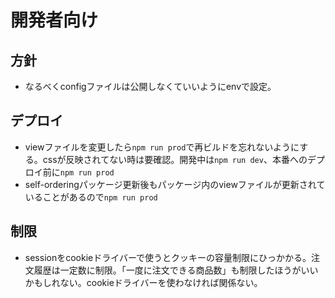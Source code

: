 # 開発者向け

## 方針
- なるべくconfigファイルは公開しなくていいようにenvで設定。

## デプロイ
- viewファイルを変更したら`npm run prod`で再ビルドを忘れないようにする。cssが反映されてない時は要確認。開発中は`npm run dev`、本番へのデプロイ前に`npm run prod`
- self-orderingパッケージ更新後もパッケージ内のviewファイルが更新されていることがあるので`npm run prod`

## 制限
- sessionをcookieドライバーで使うとクッキーの容量制限にひっかかる。注文履歴は一定数に制限。「一度に注文できる商品数」も制限したほうがいいかもしれない。cookieドライバーを使わなければ関係ない。
